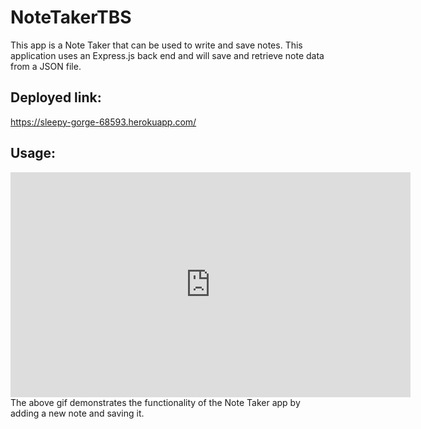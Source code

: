 # NoteTakerTBS
This app is a Note Taker that can be used to write and save notes. This application uses an Express.js back end and will save and retrieve note data from a JSON file. 

## Deployed link:
https://sleepy-gorge-68593.herokuapp.com/

## Usage:
<iframe frameBorder='0' width='640' height='360' webkitallowfullscreen mozallowfullscreen allowfullscreen src="https://www.awesomescreenshot.com/embed?id=3853132&shareKey=803f82c29cbbee4653f923e0bc4ffe17"></iframe>
The above gif demonstrates the functionality of the Note Taker app by adding a new note and saving it.

